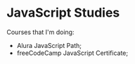 # JavaScript Studies
  
Courses that I'm doing:  
- Alura JavaScript Path;  
- freeCodeCamp JavaScript Certificate;  